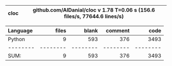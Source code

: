 cloc|github.com/AlDanial/cloc v 1.78  T=0.06 s (156.6 files/s, 77644.6 lines/s)
--- | ---

Language|files|blank|comment|code
:-------|-------:|-------:|-------:|-------:
Python|9|593|376|3493
--------|--------|--------|--------|--------
SUM:|9|593|376|3493
